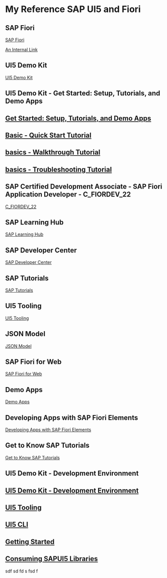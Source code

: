 # My Reference SAP UI5 and Fiori


## SAP Fiori
[SAP Fiori](https://community.sap.com/topics/fiori)

[An Internal Link](/guides/content/editing-an-existing-page)


## UI5 Demo Kit
[UI5 Demo Kit](https://ui5.sap.com//#/)


## UI5 Demo Kit - Get Started: Setup, Tutorials, and Demo Apps
[Get Started: Setup, Tutorials, and Demo Apps](https://ui5.sap.com//sdk#/topic/8b49fc198bf04b2d9800fc37fecbb218.html)
-
[Basic - Quick Start Tutorial](https://ui5.sap.com//sdk#/topic/592f36fd077b45349a67dcb3efb46ab1.html)
-
[basics - Walkthrough Tutorial](https://ui5.sap.com//sdk#/topic/3da5f4be63264db99f2e5b04c5e853db.html)
-
[basics - Troubleshooting Tutorial](https://ui5.sap.com//sdk#/topic/5661952e72df471b932eddc10350c081.html)
-


## SAP Certified Development Associate - SAP Fiori Application Developer - C_FIORDEV_22
[C_FIORDEV_22](https://training.sap.com/certification/c_fiordev_22-sap-certified-development-associate---sap-fiori-application-developer-g/)


## SAP Learning Hub 
[SAP Learning Hub](https://learninghub.sap.com/)


## SAP Developer Center
[SAP Developer Center](https://developers.sap.com/)


## SAP Tutorials
[SAP Tutorials](https://developers.sap.com/tutorial-navigator.html)



## UI5 Tooling
[UI5 Tooling](https://sap.github.io/ui5-tooling/v3/)



## JSON Model 
[JSON Model](https://sapui5.hana.ondemand.com/sdk/#/topic/96804e3315ff440aa0a50fd290805116.html)


## SAP Fiori for Web
[SAP Fiori for Web](https://experience.sap.com/fiori-design-web/)


## Demo Apps
[Demo Apps](https://ui5.sap.com//sdk#/demoapps)


## Developing Apps with SAP Fiori Elements
[Developing Apps with SAP Fiori Elements](https://ui5.sap.com//sdk#/topic/03265b0408e2432c9571d6b3feb6b1fd)



## Get to Know SAP Tutorials
[Get to Know SAP Tutorials](https://developers.sap.com/tutorials/tutorial-first-steps.html)




## UI5 Demo Kit - Development Environment
[UI5 Demo Kit - Development Environment](https://ui5.sap.com//sdk#/topic/7bb04e05f9484e1b95b38a2e48ecef4f.html)
-
[UI5 Tooling](https://sap.github.io/ui5-tooling/stable/)
-
[UI5 CLI](https://sap.github.io/ui5-tooling/stable/pages/CLI/)
-
[Getting Started](https://sap.github.io/ui5-tooling/stable/pages/GettingStarted/)
-
[Consuming SAPUI5 Libraries](https://sap.github.io/ui5-tooling/stable/pages/SAPUI5/)
-








sdf
sd
fd
s
fsd
f









